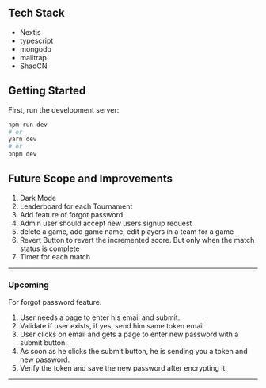 ## Tech Stack

- Nextjs
- typescript
- mongodb
- mailtrap
- ShadCN

## Getting Started

First, run the development server:

```bash
npm run dev
# or
yarn dev
# or
pnpm dev
```

## Future Scope and Improvements

1. Dark Mode
2. Leaderboard for each Tournament
3. Add feature of forgot password
4. Admin user should accept new users signup request
5. delete a game, add game name, edit players in a team for a game
6. Revert Button to revert the incremented score. But only when the match status is complete
7. Timer for each match

---

### Upcoming

For forgot password feature.

1. User needs a page to enter his email and submit.
2. Validate if user exists, if yes, send him same token email
3. User clicks on email and gets a page to enter new password with a submit button.
4. As soon as he clicks the submit button, he is sending you a token and new password.
5. Verify the token and save the new password after encrypting it.

---
